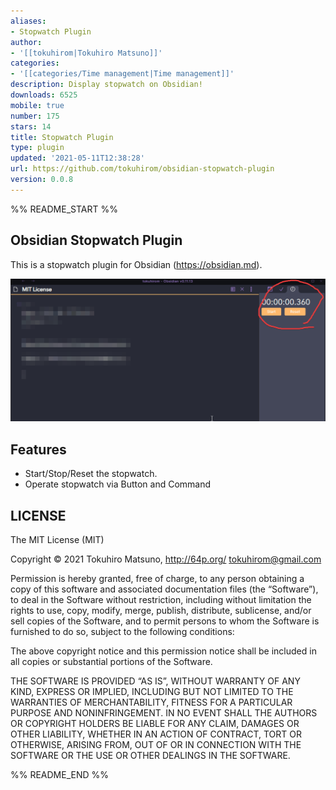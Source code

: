 ```yaml
---
aliases:
- Stopwatch Plugin
author:
- '[[tokuhirom|Tokuhiro Matsuno]]'
categories:
- '[[categories/Time management|Time management]]'
description: Display stopwatch on Obsidian!
downloads: 6525
mobile: true
number: 175
stars: 14
title: Stopwatch Plugin
type: plugin
updated: '2021-05-11T12:38:28'
url: https://github.com/tokuhirom/obsidian-stopwatch-plugin
version: 0.0.8
---
```


%% README_START %%

## Obsidian Stopwatch Plugin

This is a stopwatch plugin for Obsidian (https://obsidian.md).

![](https://raw.githubusercontent.com/tokuhirom/obsidian-stopwatch-plugin/HEAD/documents/stopwatch-screenshot.png)

## Features

- Start/Stop/Reset the stopwatch.
- Operate stopwatch via Button and Command

## LICENSE

The MIT License (MIT)

Copyright © 2021 Tokuhiro Matsuno, http://64p.org/ <tokuhirom@gmail.com>

Permission is hereby granted, free of charge, to any person obtaining a copy
of this software and associated documentation files (the “Software”), to deal
in the Software without restriction, including without limitation the rights
to use, copy, modify, merge, publish, distribute, sublicense, and/or sell
copies of the Software, and to permit persons to whom the Software is
furnished to do so, subject to the following conditions:

The above copyright notice and this permission notice shall be included in
all copies or substantial portions of the Software.

THE SOFTWARE IS PROVIDED “AS IS”, WITHOUT WARRANTY OF ANY KIND, EXPRESS OR
IMPLIED, INCLUDING BUT NOT LIMITED TO THE WARRANTIES OF MERCHANTABILITY,
FITNESS FOR A PARTICULAR PURPOSE AND NONINFRINGEMENT. IN NO EVENT SHALL THE
AUTHORS OR COPYRIGHT HOLDERS BE LIABLE FOR ANY CLAIM, DAMAGES OR OTHER
LIABILITY, WHETHER IN AN ACTION OF CONTRACT, TORT OR OTHERWISE, ARISING FROM,
OUT OF OR IN CONNECTION WITH THE SOFTWARE OR THE USE OR OTHER DEALINGS IN
THE SOFTWARE.


%% README_END %%